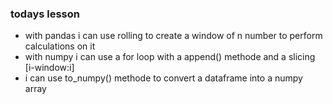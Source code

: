 ### todays lesson 
* with pandas i can use rolling to create a window of n number to perform calculations on it 
* with numpy i can use a for loop with a append() methode and a slicing [i-window:i]
* i can use to_numpy() methode to convert a dataframe into a numpy array 